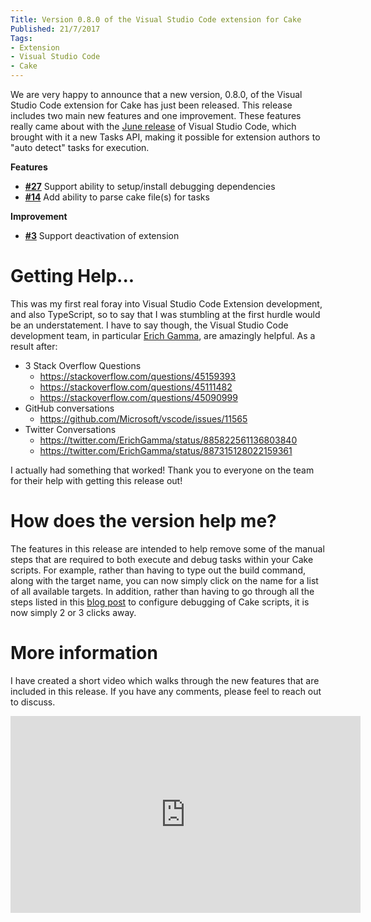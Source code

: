 ```yaml
---
Title: Version 0.8.0 of the Visual Studio Code extension for Cake
Published: 21/7/2017
Tags:
- Extension
- Visual Studio Code
- Cake
---
```


We are very happy to announce that a new version, 0.8.0, of the Visual Studio Code extension for Cake has just been released.  This release includes two main new features and one improvement.  These features really came about with the [June release](https://code.visualstudio.com/updates/v1_14#_tasks) of Visual Studio Code, which brought with it a new Tasks API, making it possible for extension authors to "auto detect" tasks for execution.

__Features__

- [__#27__](https://github.com/cake-build/cake-vscode/issues/27) Support ability to setup/install debugging dependencies
- [__#14__](https://github.com/cake-build/cake-vscode/issues/14) Add ability to parse cake file(s) for tasks

__Improvement__

- [__#3__](https://github.com/cake-build/cake-vscode/issues/3) Support deactivation of extension

# Getting Help...

This was my first real foray into Visual Studio Code Extension development, and also TypeScript, so to say that I was stumbling at the first hurdle would be an understatement.  I have to say though, the Visual Studio Code development team, in particular [Erich Gamma](https://twitter.com/erichgamma), are amazingly helpful.  As a result after:

* 3 Stack Overflow Questions
  * https://stackoverflow.com/questions/45159393
  * https://stackoverflow.com/questions/45111482
  * https://stackoverflow.com/questions/45090999
* GitHub conversations
  * https://github.com/Microsoft/vscode/issues/11565
* Twitter Conversations
  * https://twitter.com/ErichGamma/status/885822561136803840
  * https://twitter.com/ErichGamma/status/887315128022159361

I actually had something that worked!  Thank you to everyone on the team for their help with getting this release out!

# How does the version help me?

The features in this release are intended to help remove some of the manual steps that are required to both execute and debug tasks within your Cake scripts.  For example, rather than having to type out the build command, along with the target name, you can now simply click on the name for a list of all available targets.  In addition, rather than having to go through all the steps listed in this [blog post](http://cakebuild.net/blog/2016/09/debug-cake-vscode) to configure debugging of Cake scripts, it is now simply 2 or 3 clicks away.

# More information

I have created a short video which walks through the new features that are included in this release.  If you have any comments, please feel to reach out to discuss.

<iframe width="560" height="315" src="https://www.youtube.com/embed/zzZuysl3xSg" frameborder="0" allowfullscreen></iframe>